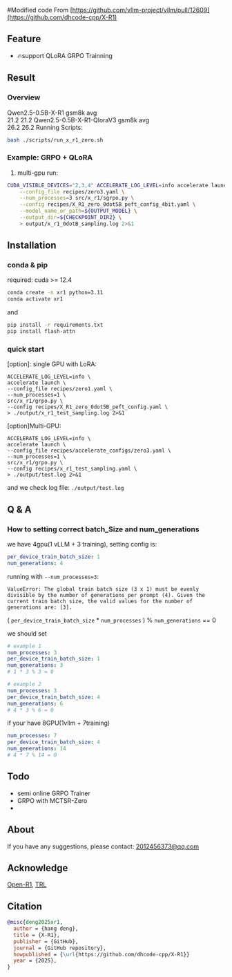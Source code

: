 #Modified code From [https://github.com/vllm-project/vllm/pull/12609](https://github.com/dhcode-cpp/X-R1)

## Feature

- 🔥support QLoRA GRPO Trainning

## Result

### Overview
Qwen2.5-0.5B-X-R1 gsm8k   avg  
			21.2    21.2
Qwen2.5-0.5B-X-R1-QloraV3 gsm8k   avg  
			26.2    26.2 
Running Scripts:

```bash
bash ./scripts/run_x_r1_zero.sh
```


### Example: GRPO + QLoRA

1. multi-gpu run:

```bash
CUDA_VISIBLE_DEVICES="2,3,4" ACCELERATE_LOG_LEVEL=info accelerate launch --main_process_port 7832 \
    --config_file recipes/zero3.yaml \
    --num_processes=3 src/x_r1/sgrpo.py \
    --config recipes/X_R1_zero_0dot5B_peft_config_4bit.yaml \
    --model_name_or_path=${OUTPUT_MODEL} \
    --output_dir=${CHECKPOINT_DIR2} \
    > output/x_r1_0dotB_sampling.log 2>&1
```

## Installation

### conda & pip

required: cuda >= 12.4

```bash
conda create -n xr1 python=3.11
conda activate xr1
```

and

```bash
pip install -r requirements.txt
pip install flash-attn
```

### quick start

\[option\]: single GPU with LoRA:

```shell
ACCELERATE_LOG_LEVEL=info \
accelerate launch \
--config_file recipes/zero1.yaml \
--num_processes=1 \
src/x_r1/grpo.py \
--config recipes/X_R1_zero_0dot5B_peft_config.yaml \
> ./output/x_r1_test_sampling.log 2>&1
```

\[option\]Multi-GPU:

```shell
ACCELERATE_LOG_LEVEL=info \
accelerate launch \
--config_file recipes/accelerate_configs/zero3.yaml \
--num_processes=1 \
src/x_r1/grpo.py \
--config recipes/x_r1_test_sampling.yaml \
> ./output/test.log 2>&1
```

and we check log file: `./output/test.log`

## Q & A

### How to setting correct batch_Size and num_generations

we have 4gpu(1 vLLM + 3 training), setting config is:

```yaml
per_device_train_batch_size: 1
num_generations: 4
```

running with `--num_processes=3`: 

```text
ValueError: The global train batch size (3 x 1) must be evenly divisible by the number of generations per prompt (4). Given the current train batch size, the valid values for the number of generations are: [3].
```


( `per_device_train_batch_size` * `num_processes` ) % `num_generations` == 0


we should set

```yaml
# example 1
num_processes: 3
per_device_train_batch_size: 1
num_generations: 3
# 1 * 3 % 3 = 0

# example 2
num_processes: 3
per_device_train_batch_size: 4
num_generations: 6
# 4 * 3 % 6 = 0
```

if your have 8GPU(1vllm + 7training)

```yaml
num_processes: 7
per_device_train_batch_size: 4
num_generations: 14
# 4 * 7 % 14 = 0
```

## Todo
- semi online GRPO Trainer
- GRPO with MCTSR-Zero
- 
## About

If you have any suggestions, please contact: 2012456373@qq.com

## Acknowledge

[Open-R1](https://github.com/huggingface/open-r1), [TRL](https://github.com/huggingface/trl)

## Citation

```bib
@misc{deng2025xr1,
  author = {hang deng},
  title = {X-R1},
  publisher = {GitHub},
  journal = {GitHub repository},
  howpublished = {\url{https://github.com/dhcode-cpp/X-R1}}
  year = {2025},
}
```
